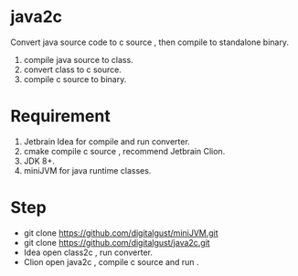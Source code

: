 
# java2c

Convert java source code to c source , then compile to standalone binary.    

1. compile java source to class.    
2. convert class to c source.
3. compile c source to binary.

    
# Requirement
     
1. Jetbrain Idea for compile and run converter.    
2. cmake compile c source , recommend Jetbrain Clion.     
3. JDK 8+.     
4. miniJVM for java runtime classes.       
     
# Step    

* git clone https://github.com/digitalgust/miniJVM.git     
* git clone https://github.com/digitalgust/java2c.git        
* Idea open class2c , run converter.    
* Clion open java2c , compile c source and run .      
     
     
     
     
     
     
     
     
     
     
     
     
     
